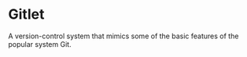 # Gitlet
A version-control system that mimics some of the basic features of the popular system Git.
